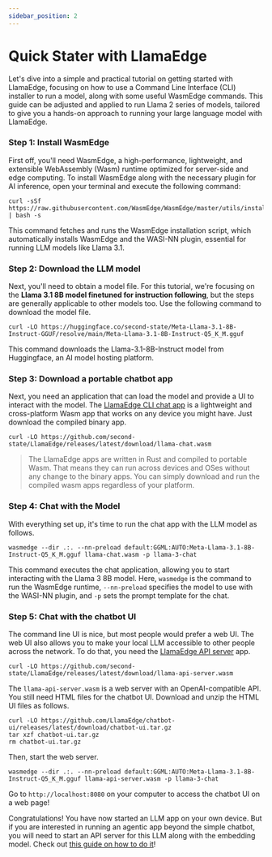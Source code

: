 ```yaml
---
sidebar_position: 2
---
```


# Quick Stater with LlamaEdge 

Let's dive into a simple and practical tutorial on getting started with LlamaEdge, focusing on how to use a Command Line Interface (CLI) installer to run a model, along with some useful WasmEdge commands. This guide can be adjusted and applied to run Llama 2 series of models, tailored to give you a hands-on approach to running your large language model with LlamaEdge.

### Step 1: Install WasmEdge

First off, you'll need WasmEdge, a high-performance, lightweight, and extensible WebAssembly (Wasm) runtime optimized for server-side and edge computing. To install WasmEdge along with the necessary plugin for AI inference, open your terminal and execute the following command:

```
curl -sSf https://raw.githubusercontent.com/WasmEdge/WasmEdge/master/utils/install_v2.sh | bash -s
```

This command fetches and runs the WasmEdge installation script, which automatically installs WasmEdge and the WASI-NN plugin, essential for running LLM models like Llama 3.1.

### Step 2: Download the LLM model

Next, you'll need to obtain a model file. For this tutorial, we're focusing on the **Llama 3.1 8B model finetuned for instruction following**, but the steps are generally applicable to other models too. Use the following command to download the model file.

```
curl -LO https://huggingface.co/second-state/Meta-Llama-3.1-8B-Instruct-GGUF/resolve/main/Meta-Llama-3.1-8B-Instruct-Q5_K_M.gguf
```

This command downloads the Llama-3.1-8B-Instruct model from Huggingface, an AI model hosting platform.

### Step 3: Download a portable chatbot app

Next, you need an application that can load the model and provide a UI to interact with the model.
The [LlamaEdge CLI chat app](https://github.com/LlamaEdge/LlamaEdge/tree/main/chat) is a lightweight and cross-platform Wasm app that works on any device
you might have. Just download the compiled binary app.

```
curl -LO https://github.com/second-state/LlamaEdge/releases/latest/download/llama-chat.wasm
```

> The LlamaEdge apps are written in Rust and compiled to portable Wasm. That means they can run across devices and OSes without any change to the binary apps. You can simply download and run the compiled wasm apps regardless of your platform.

### Step 4: Chat with the Model

With everything set up, it's time to run the chat app with the LLM model as follows.

```
wasmedge --dir .:. --nn-preload default:GGML:AUTO:Meta-Llama-3.1-8B-Instruct-Q5_K_M.gguf llama-chat.wasm -p llama-3-chat
```

This command executes the chat application, allowing you to start interacting with the Llama 3 8B model. Here, `wasmedge` is the command to run the WasmEdge runtime, `--nn-preload` specifies the model to use with the WASI-NN plugin, and `-p` sets the prompt template for the chat.

### Step 5: Chat with the chatbot UI 

The command line UI is nice, but most people would prefer a web UI. The web UI also allows you to make your
local LLM accessible to other people across the network.
To do that, you need the [LlamaEdge API server](https://github.com/LlamaEdge/LlamaEdge/tree/main/api-server) app.

```
curl -LO https://github.com/second-state/LlamaEdge/releases/latest/download/llama-api-server.wasm
```

The `llama-api-server.wasm` is a web server with an OpenAI-compatible API. You still need HTML files for the chatbot UI.
Download and unzip the HTML UI files as follows.

```
curl -LO https://github.com/LlamaEdge/chatbot-ui/releases/latest/download/chatbot-ui.tar.gz
tar xzf chatbot-ui.tar.gz
rm chatbot-ui.tar.gz
```

Then, start the web server.

```
wasmedge --dir .:. --nn-preload default:GGML:AUTO:Meta-Llama-3.1-8B-Instruct-Q5_K_M.gguf llama-api-server.wasm -p llama-3-chat
```

Go to `http://localhost:8080` on your computer to access the chatbot UI on a web page!

Congratulations! You have now started an LLM app on your own device. But if you are interested in running an agentic app beyond the simple chatbot, you will need to start an API server for this LLM along with the embedding model. Check out [this guide on how to do it](./openai-api/intro.md)!

